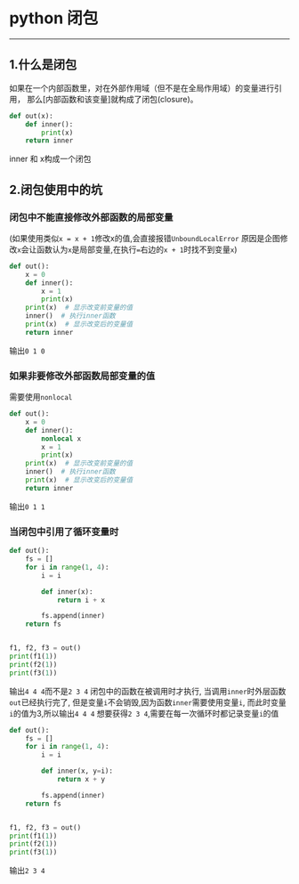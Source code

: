 # python 闭包 #
----------
## 1.什么是闭包 ##
如果在一个内部函数里，对在外部作用域（但不是在全局作用域）的变量进行引用，
那么[内部函数和该变量]就构成了闭包(closure)。
```python
def out(x):
    def inner():
        print(x)
    return inner
```
inner 和 x构成一个闭包

## 2.闭包使用中的坑 ##
### 闭包中不能直接修改外部函数的局部变量 ###

(如果使用类似`x = x + 1`修改x的值,会直接报错`UnboundLocalError`
原因是企图修改`x`会让函数认为`x`是局部变量,在执行`=`右边的`x + 1`时找不到变量`x`)

```python
def out():
    x = 0
    def inner():
        x = 1
        print(x)
    print(x)  # 显示改变前变量的值
    inner()  # 执行inner函数
    print(x)  # 显示改变后的变量值
    return inner
```
输出`0 1 0`

### 如果非要修改外部函数局部变量的值 ### 
需要使用`nonlocal`
```python
def out():
    x = 0
    def inner():
        nonlocal x
        x = 1
        print(x)
    print(x)  # 显示改变前变量的值
    inner()  # 执行inner函数
    print(x)  # 显示改变后的变量值
    return inner
```
输出`0 1 1`


### 当闭包中引用了循环变量时 ###

```python
def out():
    fs = []
    for i in range(1, 4):
        i = i

        def inner(x):
            return i + x

        fs.append(inner)
    return fs


f1, f2, f3 = out()
print(f1(1))
print(f2(1))
print(f3(1))

```
输出`4 4 4`而不是`2 3 4`
闭包中的函数在被调用时才执行,
当调用`inner`时外层函数`out`已经执行完了,
但是变量`i`不会销毁,因为函数`inner`需要使用变量`i`,
而此时变量`i`的值为3,所以输出`4 4 4`
想要获得`2 3 4`,需要在每一次循环时都记录变量`i`的值
```python
def out():
    fs = []
    for i in range(1, 4):
        i = i

        def inner(x, y=i):
            return x + y

        fs.append(inner)
    return fs


f1, f2, f3 = out()
print(f1(1))
print(f2(1))
print(f3(1))
```
输出`2 3 4`
